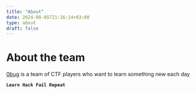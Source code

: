 ```yaml
---
title: "About"
date: 2024-08-05T21:16:14+03:00
type: about
draft: false
---
```


# About the team

[0bug](https://ctftime.org/team/238436) is a team of CTF players who want to learn something new each day

**`Learn Hack Fail Repeat`**
